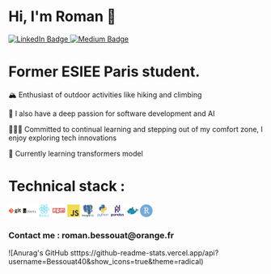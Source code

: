 # Hi, I'm Roman 👋

<div id="badges">
  <a href="https://www.linkedin.com/in/roman-bessouat-03a15618b/">
    <img src="https://img.shields.io/badge/LinkedIn-blue?style=for-the-badge&logo=linkedin&logoColor=white" alt="LinkedIn Badge"/>
  </a>
  <a href="https://medium.com/@romanbessouat">
    <img src="https://img.shields.io/badge/Medium-white?style=for-the-badge&logo=medium&logoColor=black" alt="Medium Badge"/>
  </a>
</div>

<div>
<h1>Former ESIEE Paris student.</h1>  
<p>🏔 Enthusiast of outdoor activities like hiking and climbing</p>
<p>🤖 I also have a deep passion for software development and AI</p>
<p>🧑🏻‍💻 Committed to continual learning and stepping out of my comfort zone, I enjoy exploring tech innovations</p>
<p>🌱 Currently learning transformers model</p>
<h1>Technical stack :</h1>
<img src="https://raw.githubusercontent.com/devicons/devicon/master/icons/git/git-original-wordmark.svg" alt="git" width="25" height="25" />
<img src="https://raw.githubusercontent.com/devicons/devicon/master/icons/ubuntu/ubuntu-plain-wordmark.svg" alt="ubuntu" width="25" height="25" />
<img src="https://raw.githubusercontent.com/devicons/devicon/master/icons/react/react-original-wordmark.svg" alt="react" width="25" height="25" />
<img src="https://raw.githubusercontent.com/devicons/devicon/master/icons/npm/npm-original-wordmark.svg" alt="npm" width="25" height="25" />
<img src="https://raw.githubusercontent.com/devicons/devicon/master/icons/javascript/javascript-original.svg" alt="javascript" width="25" height="25" />
<img src="https://raw.githubusercontent.com/devicons/devicon/master/icons/postgresql/postgresql-original-wordmark.svg" alt="PostgreSQL" width="25" height="25" />
<img src="https://raw.githubusercontent.com/devicons/devicon/master/icons/python/python-original-wordmark.svg" alt="python" width="25" height="25" />
<img src="https://raw.githubusercontent.com/devicons/devicon/master/icons/pandas/pandas-original-wordmark.svg" alt="Pandas" width="25" height="25" />
<img src="https://raw.githubusercontent.com/devicons/devicon/master/icons/docker/docker-original.svg" alt="Docker" width="25" height="25" />
<img src="https://github.com/devicons/devicon/blob/master/icons/rstudio/rstudio-original.svg" title="R" alt="R" width="25" height="25"/>
  <div>
<h3>Contact me : <b>roman.bessouat@orange.fr</b></h3>
</div>
![Anurag's GitHub stttps://github-readme-stats.vercel.app/api?username=Bessouat40&show_icons=true&theme=radical)

